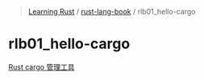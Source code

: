 <!-- Index generated by MDI -->
> [Learning Rust](../../README.md) / [rust-lang-book](../index.md) / rlb01_hello-cargo

# rlb01_hello-cargo

[Rust cargo 管理工具](README.md)
